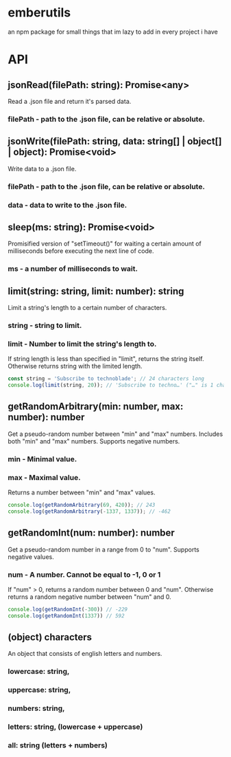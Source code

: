 # emberutils
an npm package for small things that im lazy to add in every project i have
# API
## jsonRead(filePath: string): Promise\<any\>
Read a .json file and return it's parsed data.
### filePath - path to the .json file, can be relative or absolute.
## jsonWrite(filePath: string, data: string[] | object[] | object): Promise\<void\>
Write data to a .json file.
### filePath - path to the .json file, can be relative or absolute.
### data - data to write to the .json file.
## sleep(ms: string): Promise\<void\>
Promisified version of "setTimeout()" for waiting a certain amount of milliseconds before executing the next line of code.
### ms - a number of milliseconds to wait.
## limit(string: string, limit: number): string
Limit a string's length to a certain number of characters.
### string - string to limit.
### limit - Number to limit the string's length to.
If string length is less than specified in "limit", returns the string itself. Otherwise returns string with the limited length.
```js
const string = 'Subscribe to technoblade'; // 24 characters long
console.log(limit(string, 20)); // 'Subscribe to techno…' ("…" is 1 character)
```
## getRandomArbitrary(min: number, max: number): number
Get a pseudo-random number between "min" and "max" numbers. Includes both "min" and "max" numbers. Supports negative numbers.
### min - Minimal value.
### max - Maximal value.
Returns a number between "min" and "max" values.
```js
console.log(getRandomArbitrary(69, 420)); // 243
console.log(getRandomArbitrary(-1337, 1337)); // -462
```
## getRandomInt(num: number): number
Get a pseudo-random number in a range from 0 to "num". Supports negative values.
### num - A number. Cannot be equal to -1, 0 or 1
If "num" > 0, returns a random number between 0 and "num". Otherwise returns a random negative number between "num" and 0.
```js
console.log(getRandomInt(-300)) // -229
console.log(getRandomInt(1337)) // 592
```
## (object) characters
An object that consists of english letters and numbers.
### lowercase: string,
### uppercase: string,
### numbers: string,
### letters: string, (lowercase + uppercase)
### all: string (letters + numbers)
